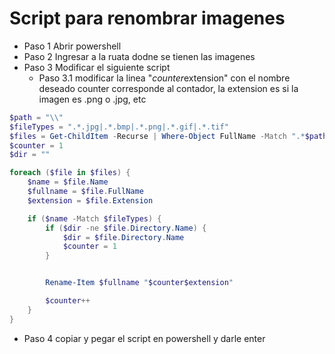 # Script para renombrar imagenes #

- Paso 1 Abrir powershell
- Paso 2 Ingresar a la ruata dodne se tienen las imagenes
- Paso 3 Modificar el siguiente script
    - Paso 3.1 modificar la linea "$counter$extension" con el nombre deseado counter corresponde al contador, la extension es si la imagen es .png o .jpg, etc

```powershell
$path = "\\"
$fileTypes = ".*.jpg|.*.bmp|.*.png|.*.gif|.*.tif"
$files = Get-ChildItem -Recurse | Where-Object FullName -Match ".*$path*"
$counter = 1
$dir = ""

foreach ($file in $files) {
    $name = $file.Name
    $fullname = $file.FullName
    $extension = $file.Extension

    if ($name -Match $fileTypes) {
        if ($dir -ne $file.Directory.Name) {
            $dir = $file.Directory.Name
            $counter = 1
        }


        Rename-Item $fullname "$counter$extension"

        $counter++
    }
}
```

- Paso 4 copiar y pegar el script en powershell y darle enter

